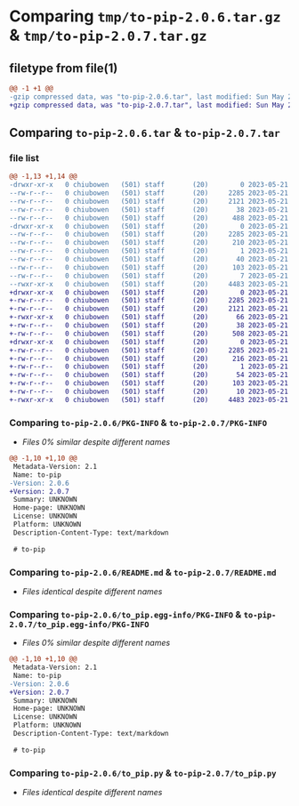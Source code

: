 # Comparing `tmp/to-pip-2.0.6.tar.gz` & `tmp/to-pip-2.0.7.tar.gz`

## filetype from file(1)

```diff
@@ -1 +1 @@
-gzip compressed data, was "to-pip-2.0.6.tar", last modified: Sun May 21 00:18:10 2023, max compression
+gzip compressed data, was "to-pip-2.0.7.tar", last modified: Sun May 21 00:19:43 2023, max compression
```

## Comparing `to-pip-2.0.6.tar` & `to-pip-2.0.7.tar`

### file list

```diff
@@ -1,13 +1,14 @@
-drwxr-xr-x   0 chiubowen   (501) staff       (20)        0 2023-05-21 00:18:10.298022 to-pip-2.0.6/
--rw-r--r--   0 chiubowen   (501) staff       (20)     2285 2023-05-21 00:18:10.297923 to-pip-2.0.6/PKG-INFO
--rw-r--r--   0 chiubowen   (501) staff       (20)     2121 2023-05-21 00:18:10.000000 to-pip-2.0.6/README.md
--rw-r--r--   0 chiubowen   (501) staff       (20)       38 2023-05-21 00:18:10.298054 to-pip-2.0.6/setup.cfg
--rw-r--r--   0 chiubowen   (501) staff       (20)      488 2023-05-21 00:18:10.000000 to-pip-2.0.6/setup.py
-drwxr-xr-x   0 chiubowen   (501) staff       (20)        0 2023-05-21 00:18:10.297768 to-pip-2.0.6/to_pip.egg-info/
--rw-r--r--   0 chiubowen   (501) staff       (20)     2285 2023-05-21 00:18:10.000000 to-pip-2.0.6/to_pip.egg-info/PKG-INFO
--rw-r--r--   0 chiubowen   (501) staff       (20)      210 2023-05-21 00:18:10.000000 to-pip-2.0.6/to_pip.egg-info/SOURCES.txt
--rw-r--r--   0 chiubowen   (501) staff       (20)        1 2023-05-21 00:18:10.000000 to-pip-2.0.6/to_pip.egg-info/dependency_links.txt
--rw-r--r--   0 chiubowen   (501) staff       (20)       40 2023-05-21 00:18:10.000000 to-pip-2.0.6/to_pip.egg-info/entry_points.txt
--rw-r--r--   0 chiubowen   (501) staff       (20)      103 2023-05-21 00:18:10.000000 to-pip-2.0.6/to_pip.egg-info/requires.txt
--rw-r--r--   0 chiubowen   (501) staff       (20)        7 2023-05-21 00:18:10.000000 to-pip-2.0.6/to_pip.egg-info/top_level.txt
--rwxr-xr-x   0 chiubowen   (501) staff       (20)     4483 2023-05-21 00:18:10.000000 to-pip-2.0.6/to_pip.py
+drwxr-xr-x   0 chiubowen   (501) staff       (20)        0 2023-05-21 00:19:43.773320 to-pip-2.0.7/
+-rw-r--r--   0 chiubowen   (501) staff       (20)     2285 2023-05-21 00:19:43.773210 to-pip-2.0.7/PKG-INFO
+-rw-r--r--   0 chiubowen   (501) staff       (20)     2121 2023-05-21 00:19:43.000000 to-pip-2.0.7/README.md
+-rwxr-xr-x   0 chiubowen   (501) staff       (20)       66 2023-05-21 00:19:43.000000 to-pip-2.0.7/hi.py
+-rw-r--r--   0 chiubowen   (501) staff       (20)       38 2023-05-21 00:19:43.773353 to-pip-2.0.7/setup.cfg
+-rw-r--r--   0 chiubowen   (501) staff       (20)      508 2023-05-21 00:19:43.000000 to-pip-2.0.7/setup.py
+drwxr-xr-x   0 chiubowen   (501) staff       (20)        0 2023-05-21 00:19:43.773059 to-pip-2.0.7/to_pip.egg-info/
+-rw-r--r--   0 chiubowen   (501) staff       (20)     2285 2023-05-21 00:19:43.000000 to-pip-2.0.7/to_pip.egg-info/PKG-INFO
+-rw-r--r--   0 chiubowen   (501) staff       (20)      216 2023-05-21 00:19:43.000000 to-pip-2.0.7/to_pip.egg-info/SOURCES.txt
+-rw-r--r--   0 chiubowen   (501) staff       (20)        1 2023-05-21 00:19:43.000000 to-pip-2.0.7/to_pip.egg-info/dependency_links.txt
+-rw-r--r--   0 chiubowen   (501) staff       (20)       54 2023-05-21 00:19:43.000000 to-pip-2.0.7/to_pip.egg-info/entry_points.txt
+-rw-r--r--   0 chiubowen   (501) staff       (20)      103 2023-05-21 00:19:43.000000 to-pip-2.0.7/to_pip.egg-info/requires.txt
+-rw-r--r--   0 chiubowen   (501) staff       (20)       10 2023-05-21 00:19:43.000000 to-pip-2.0.7/to_pip.egg-info/top_level.txt
+-rwxr-xr-x   0 chiubowen   (501) staff       (20)     4483 2023-05-21 00:19:43.000000 to-pip-2.0.7/to_pip.py
```

### Comparing `to-pip-2.0.6/PKG-INFO` & `to-pip-2.0.7/PKG-INFO`

 * *Files 0% similar despite different names*

```diff
@@ -1,10 +1,10 @@
 Metadata-Version: 2.1
 Name: to-pip
-Version: 2.0.6
+Version: 2.0.7
 Summary: UNKNOWN
 Home-page: UNKNOWN
 License: UNKNOWN
 Platform: UNKNOWN
 Description-Content-Type: text/markdown
 
 # to-pip
```

### Comparing `to-pip-2.0.6/README.md` & `to-pip-2.0.7/README.md`

 * *Files identical despite different names*

### Comparing `to-pip-2.0.6/to_pip.egg-info/PKG-INFO` & `to-pip-2.0.7/to_pip.egg-info/PKG-INFO`

 * *Files 0% similar despite different names*

```diff
@@ -1,10 +1,10 @@
 Metadata-Version: 2.1
 Name: to-pip
-Version: 2.0.6
+Version: 2.0.7
 Summary: UNKNOWN
 Home-page: UNKNOWN
 License: UNKNOWN
 Platform: UNKNOWN
 Description-Content-Type: text/markdown
 
 # to-pip
```

### Comparing `to-pip-2.0.6/to_pip.py` & `to-pip-2.0.7/to_pip.py`

 * *Files identical despite different names*

